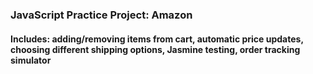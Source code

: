 ### JavaScript Practice Project: Amazon

#### Includes: adding/removing items from cart, automatic price updates, choosing different shipping options, Jasmine testing, order tracking simulator